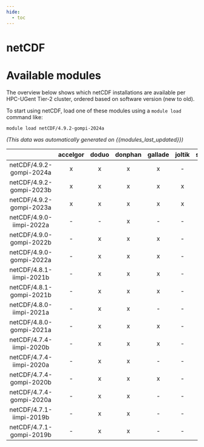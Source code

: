 ```yaml
---
hide:
  - toc
---
```


netCDF
======

# Available modules


The overview below shows which netCDF installations are available per HPC-UGent Tier-2 cluster, ordered based on software version (new to old).

To start using netCDF, load one of these modules using a `module load` command like:

```shell
module load netCDF/4.9.2-gompi-2024a
```

*(This data was automatically generated on {{modules_last_updated}})*  

| |accelgor|doduo|donphan|gallade|joltik|shinx|skitty|
| :---: | :---: | :---: | :---: | :---: | :---: | :---: | :---: |
|netCDF/4.9.2-gompi-2024a|x|x|x|x|-|x|x|
|netCDF/4.9.2-gompi-2023b|x|x|x|x|x|x|x|
|netCDF/4.9.2-gompi-2023a|x|x|x|x|x|x|x|
|netCDF/4.9.0-iimpi-2022a|-|-|x|-|-|-|-|
|netCDF/4.9.0-gompi-2022b|-|x|x|x|-|-|-|
|netCDF/4.9.0-gompi-2022a|-|x|x|x|-|-|-|
|netCDF/4.8.1-iimpi-2021b|-|x|x|x|-|-|-|
|netCDF/4.8.1-gompi-2021b|-|x|x|x|-|-|-|
|netCDF/4.8.0-iimpi-2021a|-|x|x|-|-|-|-|
|netCDF/4.8.0-gompi-2021a|-|x|x|x|-|-|-|
|netCDF/4.7.4-iimpi-2020b|-|x|x|x|-|-|-|
|netCDF/4.7.4-iimpi-2020a|-|x|x|-|-|-|-|
|netCDF/4.7.4-gompi-2020b|-|x|x|x|-|-|-|
|netCDF/4.7.4-gompi-2020a|-|x|x|-|-|-|-|
|netCDF/4.7.1-iimpi-2019b|-|x|x|-|-|-|-|
|netCDF/4.7.1-gompi-2019b|-|x|x|-|-|-|-|

